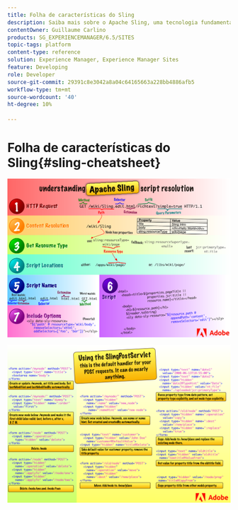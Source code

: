 ```yaml
---
title: Folha de características do Sling
description: Saiba mais sobre o Apache Sling, uma tecnologia fundamental da Adobe Experience Manager, usando este diagrama de referência.
contentOwner: Guillaume Carlino
products: SG_EXPERIENCEMANAGER/6.5/SITES
topic-tags: platform
content-type: reference
solution: Experience Manager, Experience Manager Sites
feature: Developing
role: Developer
source-git-commit: 29391c8e3042a8a04c64165663a228bb4886afb5
workflow-type: tm+mt
source-wordcount: '40'
ht-degree: 10%

---
```


# Folha de características do Sling{#sling-cheatsheet}

![Entendendo a resolução do script Apache Sling.](assets/sling-cheatsheet-01.png)

![Usando o SlingPostServlet - este é o manipulador padrão para suas solicitações de POST; ele pode fazer quase tudo.](assets/sling-cheatsheet-02.png)
